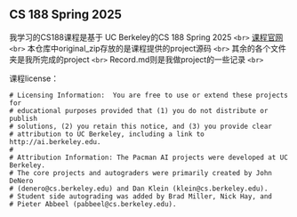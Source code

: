 ## CS 188 Spring 2025

我学习的CS188课程是基于 UC Berkeley的CS 188 Spring 2025 `<br>`
[课程官网](https://inst.eecs.berkeley.edu/~cs188/sp25/#cs-188-spring-2025) `<br>`
本仓库中original_zip存放的是课程提供的project源码 `<br>`
其余的各个文件夹是我所完成的project `<br>`
Record.md则是我做project的一些记录 `<br>`

课程license：<br>
```
# Licensing Information:  You are free to use or extend these projects for
# educational purposes provided that (1) you do not distribute or publish
# solutions, (2) you retain this notice, and (3) you provide clear
# attribution to UC Berkeley, including a link to http://ai.berkeley.edu.
# 
# Attribution Information: The Pacman AI projects were developed at UC Berkeley.
# The core projects and autograders were primarily created by John DeNero
# (denero@cs.berkeley.edu) and Dan Klein (klein@cs.berkeley.edu).
# Student side autograding was added by Brad Miller, Nick Hay, and
# Pieter Abbeel (pabbeel@cs.berkeley.edu).
```